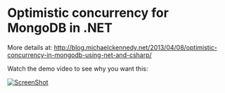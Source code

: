 Optimistic concurrency for MongoDB in .NET
=====================================

More details at: 
http://blog.michaelckennedy.net/2013/04/08/optimistic-concurrency-in-mongodb-using-net-and-csharp/

Watch the demo video to see why you want this:

[![ScreenShot](https://raw.github.com/mikeckennedy/optimistic_concurrency_mongodb_dotnet/master/resources/video_screenshot.png)](http://www.youtube.com/watch?v=y6DqLpy_RCQ)